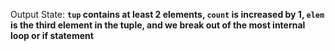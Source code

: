 Output State: **`tup` contains at least 2 elements, `count` is increased by 1, `elem` is the third element in the tuple, and we break out of the most internal loop or if statement**